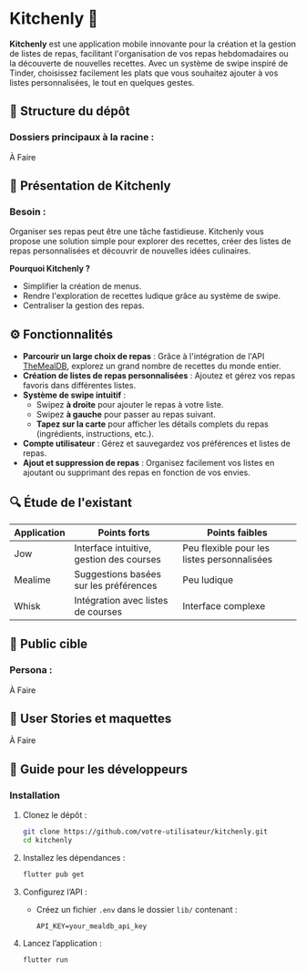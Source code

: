 # Kitchenly 🍲

**Kitchenly** est une application mobile innovante pour la création et la gestion de listes de repas, facilitant l'organisation de vos repas hebdomadaires ou la découverte de nouvelles recettes. Avec un système de swipe inspiré de Tinder, choisissez facilement les plats que vous souhaitez ajouter à vos listes personnalisées, le tout en quelques gestes.

## 📂 Structure du dépôt

### Dossiers principaux à la racine :

À Faire

## 🌟 Présentation de Kitchenly

### Besoin :
Organiser ses repas peut être une tâche fastidieuse. Kitchenly vous propose une solution simple pour explorer des recettes, créer des listes de repas personnalisées et découvrir de nouvelles idées culinaires.

**Pourquoi Kitchenly ?**
- Simplifier la création de menus.
- Rendre l'exploration de recettes ludique grâce au système de swipe.
- Centraliser la gestion des repas.

## ⚙️ Fonctionnalités

- **Parcourir un large choix de repas** : Grâce à l'intégration de l'API [TheMealDB](https://www.themealdb.com/), explorez un grand nombre de recettes du monde entier.
- **Création de listes de repas personnalisées** : Ajoutez et gérez vos repas favoris dans différentes listes.
- **Système de swipe intuitif** :
    - Swipez **à droite** pour ajouter le repas à votre liste.
    - Swipez **à gauche** pour passer au repas suivant.
    - **Tapez sur la carte** pour afficher les détails complets du repas (ingrédients, instructions, etc.).
- **Compte utilisateur** : Gérez et sauvegardez vos préférences et listes de repas.
- **Ajout et suppression de repas** : Organisez facilement vos listes en ajoutant ou supprimant des repas en fonction de vos envies.

## 🔍 Étude de l'existant

| Application     | Points forts                                   | Points faibles                              |
|-----------------|------------------------------------------------|---------------------------------------------|
| Jow             | Interface intuitive, gestion des courses       | Peu flexible pour les listes personnalisées |
| Mealime         | Suggestions basées sur les préférences          | Peu ludique                                 |
| Whisk           | Intégration avec listes de courses             | Interface complexe                          |

## 🎯 Public cible

### Persona :

À Faire

## 📖 User Stories et maquettes

À Faire

## 🔧 Guide pour les développeurs

### Installation

1. Clonez le dépôt :
   ```bash
   git clone https://github.com/votre-utilisateur/kitchenly.git
   cd kitchenly
   ```

2. Installez les dépendances :
   ```bash
   flutter pub get
   ```

3. Configurez l’API :
   - Créez un fichier `.env` dans le dossier `lib/` contenant :
     ```env
     API_KEY=your_mealdb_api_key
     ```

4. Lancez l’application :
   ```bash
   flutter run
   ```

